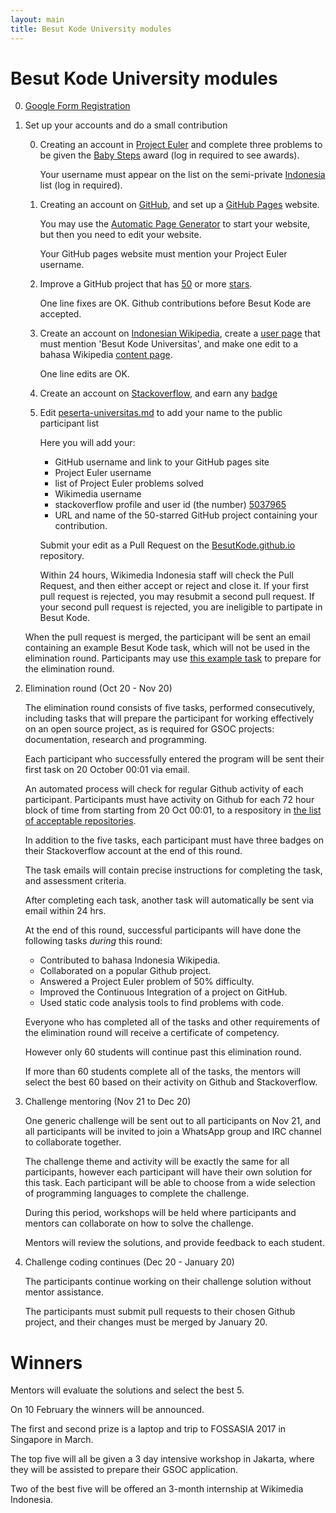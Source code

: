 ```yaml
---
layout: main
title: Besut Kode University modules
---
```


# Besut Kode University modules

0.  [Google Form Registration](https://docs.google.com/forms/d/e/1FAIpQLScQUn88sB26uuiYouxVibeVqU-hvRNY5KYGbX84Dqx-iYWvTw/viewform)

0.  Set up your accounts and do a small contribution

    0.  Creating an account in [Project Euler](http://projecteuler.net/) and complete three problems to be given the [Baby Steps](https://projecteuler.net/award=1) award (log in required to see awards).

        Your username must appear on the list on the semi-private [Indonesia](https://projecteuler.net/country=Indonesia) list (log in required).

    0.  Creating an account on [GitHub](https://GitHub.com), and set up a [GitHub Pages](https://pages.github.com/) website.

        You may use the [Automatic Page Generator](https://help.github.com/articles/creating-pages-with-the-automatic-generator/#the-automatic-page-generator)
        to start your website, but then you need to edit your website.

        Your GitHub pages website must mention your Project Euler username.

    0.  Improve a GitHub project that has [50](https://github.com/search?o=desc&q=stars%3A%3E%3D50&ref=searchresults&s=updated&type=Repositories&utf8=%E2%9C%93) or more [stars](https://help.github.com/articles/about-stars/).

        One line fixes are OK.
        Github contributions before Besut Kode are accepted.

    0.  Create an account on [Indonesian Wikipedia](https://id.wikipedia.org/wiki/Halaman_Utama), create a [user page](https://en.wikipedia.org/wiki/Wikipedia:User_pages) that must mention 'Besut Kode Universitas', and make one edit to a bahasa Wikipedia [content page](https://en.wikipedia.org/wiki/Wikipedia:What_is_an_article%3F).

        One line edits are OK.

    0.  Create an account on [Stackoverflow](http://stackoverflow.com/), and earn any [badge](http://stackoverflow.com/help/badges)
    
    0.  Edit [peserta-universitas.md](https://github.com/BesutKode/BesutKode.github.io/blob/master/peserta-universitas.md) to add your name to the public participant list

        Here you will add your:

         * GitHub username and link to your GitHub pages site
         * Project Euler username
         * list of Project Euler problems solved
         * Wikimedia username
         * stackoverflow profile and user id (the number) [5037965](http://stackoverflow.com/users/5037965/john-vandenberg)
         * URL and name of the 50-starred GitHub project containing your contribution.

        Submit your edit as a Pull Request on the
        [BesutKode.github.io](https://github.com/BesutKode/BesutKode.github.io) repository.

        Within 24 hours, Wikimedia Indonesia staff will check the Pull Request,
        and then either accept or reject and close it.
        If your first pull request is rejected, you may resubmit a second pull request.
        If your second pull request is rejected, you are ineligible to partipate in Besut Kode.

    When the pull request is merged, the participant will be sent an email containing an example
    Besut Kode task, which will not be used in the elimination round.
    Participants may use [this example task](https://wikimedia-id.github.io/besutkode/university-sample-task-1-en.html)
    to prepare for the elimination round.

0.  Elimination round (Oct 20 - Nov 20)

    The elimination round consists of five tasks, performed consecutively, including tasks that will
    prepare the participant for working effectively on an open source project, as is required for GSOC projects:
    documentation, research and programming.

    Each participant who successfully entered the program will be sent their first task on 20 October 00:01
    via email.

    An automated process will check for regular Github activity of each participant.
    Participants must have activity on Github for each 72 hour block of time from
    starting from 20 Oct 00:01, to a respository in
    [the list of acceptable repositories](http://wikimedia-id.github.io/besutkode/university-activity-repositories-en.html).

    In addition to the five tasks, each participant must have three badges on their
    Stackoverflow account at the end of this round.

    The task emails will contain precise instructions for completing the task, and assessment criteria.

    After completing each task, another task will automatically be sent via email
    within 24 hrs.

    At the end of this round, successful participants will have done the following tasks *during* this round:

    - Contributed to bahasa Indonesia Wikipedia.
    - Collaborated on a popular Github project.
    - Answered a Project Euler problem of 50% difficulty.
    - Improved the Continuous Integration of a project on GitHub.
    - Used static code analysis tools to find problems with code.

    Everyone who has completed all of the tasks and other requirements of the
    elimination round will receive a certificate of competency.

    However only 60 students will continue past this elimination round.

    If more than 60 students complete all of the tasks, the mentors will select
    the best 60 based on their activity on Github and Stackoverflow.

0.  Challenge mentoring (Nov 21 to Dec 20)

    One generic challenge will be sent out to all participants on Nov 21, and all
    participants will be invited to join a WhatsApp group and IRC channel to
    collaborate together.

    The challenge theme and activity will be exactly the same for all participants,
    however each participant will have their own solution for this task.
    Each participant will be able to choose from a wide selection of programming
    languages to complete the challenge.

    During this period, workshops will be held where participants and mentors can
    collaborate on how to solve the challenge.

    Mentors will review the solutions, and provide feedback to each student.

0.  Challenge coding continues (Dec 20 - January 20)

    The participants continue working on their challenge solution without mentor
    assistance.

    The participants must submit pull requests to their chosen Github project,
    and their changes must be merged by January 20.

# Winners

Mentors will evaluate the solutions and select the best 5.

On 10 February the winners will be announced.

The first and second prize is a laptop and trip to FOSSASIA 2017 in Singapore in March.

The top five will all be given a 3 day intensive workshop in Jakarta, where they will be assisted to prepare
their GSOC application.

Two of the best five will be offered an 3-month internship at Wikimedia Indonesia.

